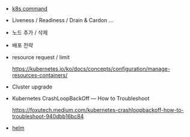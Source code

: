 * [k8s command](https://github.com/gnosia93/eks-on-aws/blob/main/tutorial/k8s-op-cmd.md)

* Liveness / Readiness / Drain & Cardon ...

* 노드 추가 / 삭제 

* 배포 전략
  
* resource request / limit 

  https://kubernetes.io/ko/docs/concepts/configuration/manage-resources-containers/ 

* Cluster upgrade

* Kubernetes CrashLoopBackOff — How to Troubleshoot

  https://foxutech.medium.com/kubernetes-crashloopbackoff-how-to-troubleshoot-940dbb16bc84
  
* [helm](https://github.com/gnosia93/eks-on-aws/blob/main/tutorial/study-helm.md)
